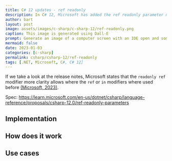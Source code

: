 ```yaml
---
title: C# 12 updates - ref readonly
description: In C# 12, Microsoft has added the ref readonly parameter modifier.
author: bart
layout: post
image: assets/images/c-sharp/c-sharp-12/ref-readonly.png
caption: This image is generated using Dall-E
prompt: Generate an image of a computer screen with an IDE open and someone trying out the new ref readonly modifier from C# in a minimalistic flat style
mermaid: false
date: 2023-01-03
categories: [c-sharp]
permalink: csharp/csharp-12/ref-readonly
tags: [.NET, Microsoft, C#, C# 12]
---
```


If we take a look at the release notes, Microsoft states that the `readonly ref` modifier more clarity allows where the `ref` or `in` modifiers where used before [(Microsoft, 2023)](https://learn.microsoft.com/en-us/dotnet/csharp/whats-new/csharp-12#ref-readonly-parameters).



Spec: https://learn.microsoft.com/en-us/dotnet/csharp/language-reference/proposals/csharp-12.0/ref-readonly-parameters


## Implementation

## How does it work

## Use cases
